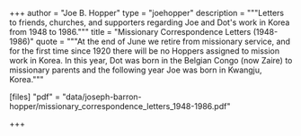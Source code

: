 +++
author = "Joe B. Hopper"
type = "joehopper"
description = """Letters to friends, churches, and supporters regarding Joe and Dot's work in Korea from 1948 to 1986."""
title = "Missionary Correspondence Letters (1948-1986)"
quote = """At the end of June we retire from missionary service, and for the first time since 1920 there will be no Hoppers assigned to mission work in Korea. In this year, Dot was born in the Belgian Congo (now Zaire) to missionary parents and the following year Joe was born in Kwangju, Korea."""

[files]
"pdf" = "data/joseph-barron-hopper/missionary_correspondence_letters_1948-1986.pdf"

+++